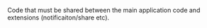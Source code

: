 Code that must be shared between the main application code and
extensions (notificaiton/share etc).
